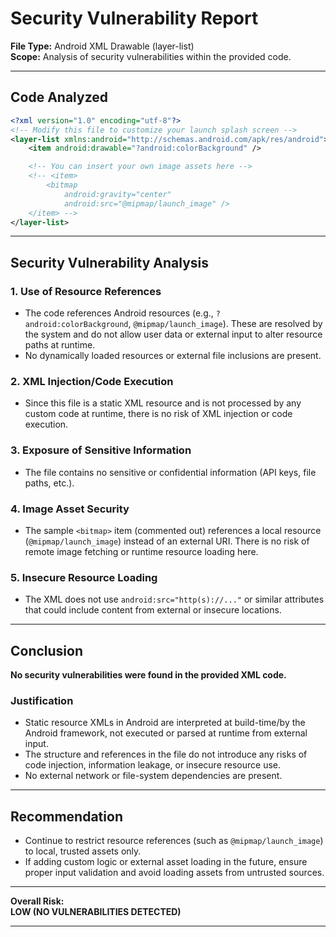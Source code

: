 # Security Vulnerability Report

**File Type:** Android XML Drawable (layer-list)  
**Scope:** Analysis of security vulnerabilities within the provided code.

---

## Code Analyzed

```xml
<?xml version="1.0" encoding="utf-8"?>
<!-- Modify this file to customize your launch splash screen -->
<layer-list xmlns:android="http://schemas.android.com/apk/res/android">
    <item android:drawable="?android:colorBackground" />

    <!-- You can insert your own image assets here -->
    <!-- <item>
        <bitmap
            android:gravity="center"
            android:src="@mipmap/launch_image" />
    </item> -->
</layer-list>
```

---

## Security Vulnerability Analysis

### 1. Use of Resource References

- The code references Android resources (e.g., `?android:colorBackground`, `@mipmap/launch_image`). These are resolved by the system and do not allow user data or external input to alter resource paths at runtime.
- No dynamically loaded resources or external file inclusions are present.

### 2. XML Injection/Code Execution

- Since this file is a static XML resource and is not processed by any custom code at runtime, there is no risk of XML injection or code execution.

### 3. Exposure of Sensitive Information

- The file contains no sensitive or confidential information (API keys, file paths, etc.).

### 4. Image Asset Security

- The sample `<bitmap>` item (commented out) references a local resource (`@mipmap/launch_image`) instead of an external URI. There is no risk of remote image fetching or runtime resource loading here.

### 5. Insecure Resource Loading

- The XML does not use `android:src="http(s)://..."` or similar attributes that could include content from external or insecure locations.

---

## Conclusion

**No security vulnerabilities were found in the provided XML code.**

### Justification

- Static resource XMLs in Android are interpreted at build-time/by the Android framework, not executed or parsed at runtime from external input.
- The structure and references in the file do not introduce any risks of code injection, information leakage, or insecure resource use.
- No external network or file-system dependencies are present.

---

## Recommendation

- Continue to restrict resource references (such as `@mipmap/launch_image`) to local, trusted assets only.
- If adding custom logic or external asset loading in the future, ensure proper input validation and avoid loading assets from untrusted sources.

---

**Overall Risk:**  
**LOW (NO VULNERABILITIES DETECTED)**

---